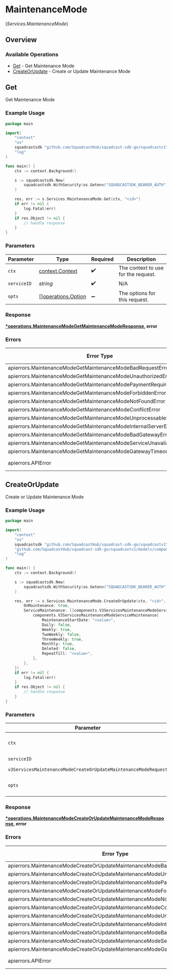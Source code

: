 # MaintenanceMode
(*Services.MaintenanceMode*)

## Overview

### Available Operations

* [Get](#get) - Get Maintenance Mode
* [CreateOrUpdate](#createorupdate) - Create or Update Maintenance Mode

## Get

Get Maintenance Mode

### Example Usage

<!-- UsageSnippet language="go" operationID="MaintenanceMode_getMaintenanceMode" method="get" path="/v3/services/{serviceID}/maintenance" -->
```go
package main

import(
	"context"
	"os"
	squadcastsdk "github.com/SquadcastHub/squadcast-sdk-go/squadcastv1"
	"log"
)

func main() {
    ctx := context.Background()

    s := squadcastsdk.New(
        squadcastsdk.WithSecurity(os.Getenv("SQUADCASTSDK_BEARER_AUTH")),
    )

    res, err := s.Services.MaintenanceMode.Get(ctx, "<id>")
    if err != nil {
        log.Fatal(err)
    }
    if res.Object != nil {
        // handle response
    }
}
```

### Parameters

| Parameter                                                | Type                                                     | Required                                                 | Description                                              |
| -------------------------------------------------------- | -------------------------------------------------------- | -------------------------------------------------------- | -------------------------------------------------------- |
| `ctx`                                                    | [context.Context](https://pkg.go.dev/context#Context)    | :heavy_check_mark:                                       | The context to use for the request.                      |
| `serviceID`                                              | *string*                                                 | :heavy_check_mark:                                       | N/A                                                      |
| `opts`                                                   | [][operations.Option](../../models/operations/option.md) | :heavy_minus_sign:                                       | The options for this request.                            |

### Response

**[*operations.MaintenanceModeGetMaintenanceModeResponse](../../models/operations/maintenancemodegetmaintenancemoderesponse.md), error**

### Errors

| Error Type                                                          | Status Code                                                         | Content Type                                                        |
| ------------------------------------------------------------------- | ------------------------------------------------------------------- | ------------------------------------------------------------------- |
| apierrors.MaintenanceModeGetMaintenanceModeBadRequestError          | 400                                                                 | application/json                                                    |
| apierrors.MaintenanceModeGetMaintenanceModeUnauthorizedError        | 401                                                                 | application/json                                                    |
| apierrors.MaintenanceModeGetMaintenanceModePaymentRequiredError     | 402                                                                 | application/json                                                    |
| apierrors.MaintenanceModeGetMaintenanceModeForbiddenError           | 403                                                                 | application/json                                                    |
| apierrors.MaintenanceModeGetMaintenanceModeNotFoundError            | 404                                                                 | application/json                                                    |
| apierrors.MaintenanceModeGetMaintenanceModeConflictError            | 409                                                                 | application/json                                                    |
| apierrors.MaintenanceModeGetMaintenanceModeUnprocessableEntityError | 422                                                                 | application/json                                                    |
| apierrors.MaintenanceModeGetMaintenanceModeInternalServerError      | 500                                                                 | application/json                                                    |
| apierrors.MaintenanceModeGetMaintenanceModeBadGatewayError          | 502                                                                 | application/json                                                    |
| apierrors.MaintenanceModeGetMaintenanceModeServiceUnavailableError  | 503                                                                 | application/json                                                    |
| apierrors.MaintenanceModeGetMaintenanceModeGatewayTimeoutError      | 504                                                                 | application/json                                                    |
| apierrors.APIError                                                  | 4XX, 5XX                                                            | \*/\*                                                               |

## CreateOrUpdate

Create or Update Maintenance Mode

### Example Usage

<!-- UsageSnippet language="go" operationID="MaintenanceMode_createOrUpdateMaintenanceMode" method="post" path="/v3/services/{serviceID}/maintenance" -->
```go
package main

import(
	"context"
	"os"
	squadcastsdk "github.com/SquadcastHub/squadcast-sdk-go/squadcastv1"
	"github.com/SquadcastHub/squadcast-sdk-go/squadcastv1/models/components"
	"log"
)

func main() {
    ctx := context.Background()

    s := squadcastsdk.New(
        squadcastsdk.WithSecurity(os.Getenv("SQUADCASTSDK_BEARER_AUTH")),
    )

    res, err := s.Services.MaintenanceMode.CreateOrUpdate(ctx, "<id>", components.V3ServicesMaintenanceModeCreateOrUpdateMaintenanceModeRequest{
        OnMaintenance: true,
        ServiceMaintenance: []components.V3ServicesMaintenanceModeServiceMaintenance{
            components.V3ServicesMaintenanceModeServiceMaintenance{
                MaintenanceStartDate: "<value>",
                Daily: false,
                Weekly: true,
                TwoWeekly: false,
                ThreeWeekly: true,
                Monthly: true,
                Deleted: false,
                RepeatTill: "<value>",
            },
        },
    })
    if err != nil {
        log.Fatal(err)
    }
    if res.Object != nil {
        // handle response
    }
}
```

### Parameters

| Parameter                                                                                                                                                            | Type                                                                                                                                                                 | Required                                                                                                                                                             | Description                                                                                                                                                          |
| -------------------------------------------------------------------------------------------------------------------------------------------------------------------- | -------------------------------------------------------------------------------------------------------------------------------------------------------------------- | -------------------------------------------------------------------------------------------------------------------------------------------------------------------- | -------------------------------------------------------------------------------------------------------------------------------------------------------------------- |
| `ctx`                                                                                                                                                                | [context.Context](https://pkg.go.dev/context#Context)                                                                                                                | :heavy_check_mark:                                                                                                                                                   | The context to use for the request.                                                                                                                                  |
| `serviceID`                                                                                                                                                          | *string*                                                                                                                                                             | :heavy_check_mark:                                                                                                                                                   | N/A                                                                                                                                                                  |
| `v3ServicesMaintenanceModeCreateOrUpdateMaintenanceModeRequest`                                                                                                      | [components.V3ServicesMaintenanceModeCreateOrUpdateMaintenanceModeRequest](../../models/components/v3servicesmaintenancemodecreateorupdatemaintenancemoderequest.md) | :heavy_check_mark:                                                                                                                                                   | N/A                                                                                                                                                                  |
| `opts`                                                                                                                                                               | [][operations.Option](../../models/operations/option.md)                                                                                                             | :heavy_minus_sign:                                                                                                                                                   | The options for this request.                                                                                                                                        |

### Response

**[*operations.MaintenanceModeCreateOrUpdateMaintenanceModeResponse](../../models/operations/maintenancemodecreateorupdatemaintenancemoderesponse.md), error**

### Errors

| Error Type                                                                     | Status Code                                                                    | Content Type                                                                   |
| ------------------------------------------------------------------------------ | ------------------------------------------------------------------------------ | ------------------------------------------------------------------------------ |
| apierrors.MaintenanceModeCreateOrUpdateMaintenanceModeBadRequestError          | 400                                                                            | application/json                                                               |
| apierrors.MaintenanceModeCreateOrUpdateMaintenanceModeUnauthorizedError        | 401                                                                            | application/json                                                               |
| apierrors.MaintenanceModeCreateOrUpdateMaintenanceModePaymentRequiredError     | 402                                                                            | application/json                                                               |
| apierrors.MaintenanceModeCreateOrUpdateMaintenanceModeForbiddenError           | 403                                                                            | application/json                                                               |
| apierrors.MaintenanceModeCreateOrUpdateMaintenanceModeNotFoundError            | 404                                                                            | application/json                                                               |
| apierrors.MaintenanceModeCreateOrUpdateMaintenanceModeConflictError            | 409                                                                            | application/json                                                               |
| apierrors.MaintenanceModeCreateOrUpdateMaintenanceModeUnprocessableEntityError | 422                                                                            | application/json                                                               |
| apierrors.MaintenanceModeCreateOrUpdateMaintenanceModeInternalServerError      | 500                                                                            | application/json                                                               |
| apierrors.MaintenanceModeCreateOrUpdateMaintenanceModeBadGatewayError          | 502                                                                            | application/json                                                               |
| apierrors.MaintenanceModeCreateOrUpdateMaintenanceModeServiceUnavailableError  | 503                                                                            | application/json                                                               |
| apierrors.MaintenanceModeCreateOrUpdateMaintenanceModeGatewayTimeoutError      | 504                                                                            | application/json                                                               |
| apierrors.APIError                                                             | 4XX, 5XX                                                                       | \*/\*                                                                          |